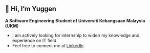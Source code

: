 **👋 Hi, I’m Yuggen**
-
**A Software Engineering Student of Universiti Kebangsaan Malaysia (UKM)**
- I am actively looking for internship to widen my knowledge and experience on IT field
- Feel free to connect me at [LinkedIn](https://www.linkedin.com/in/yuggenthiran-raventharan-6005bb23b/)
<!---
Yuggen17/Yuggen17 is a ✨ special ✨ repository because its `README.md` (this file) appears on your GitHub profile.
You can click the Preview link to take a look at your changes.
--->
